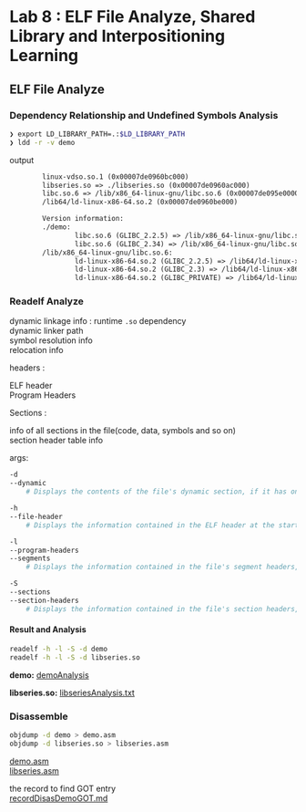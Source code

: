 # Lab 8 : ELF File Analyze, Shared Library and Interpositioning Learning

## ELF File Analyze

### Dependency Relationship and Undefined Symbols Analysis

```bash
❯ export LD_LIBRARY_PATH=.:$LD_LIBRARY_PATH
❯ ldd -r -v demo
```

output

```txt
        linux-vdso.so.1 (0x00007de0960bc000)
        libseries.so => ./libseries.so (0x00007de0960ac000)
        libc.so.6 => /lib/x86_64-linux-gnu/libc.so.6 (0x00007de095e00000)
        /lib64/ld-linux-x86-64.so.2 (0x00007de0960be000)

        Version information:
        ./demo:
                libc.so.6 (GLIBC_2.2.5) => /lib/x86_64-linux-gnu/libc.so.6
                libc.so.6 (GLIBC_2.34) => /lib/x86_64-linux-gnu/libc.so.6
        /lib/x86_64-linux-gnu/libc.so.6:
                ld-linux-x86-64.so.2 (GLIBC_2.2.5) => /lib64/ld-linux-x86-64.so.2
                ld-linux-x86-64.so.2 (GLIBC_2.3) => /lib64/ld-linux-x86-64.so.2
                ld-linux-x86-64.so.2 (GLIBC_PRIVATE) => /lib64/ld-linux-x86-64.so.2
```

### Readelf Analyze

dynamic linkage info :
runtime `.so` dependency  
dynamic linker path  
symbol resolution info  
relocation info  

headers :  

ELF header  
Program Headers  

Sections :  

info of all sections in the file(code, data, symbols and so on)  
section header table info  

args:  

```bash
-d
--dynamic
    # Displays the contents of the file's dynamic section, if it has one.

-h
--file-header
    # Displays the information contained in the ELF header at the start of the file.

-l
--program-headers
--segments
    # Displays the information contained in the file's segment headers, if it has any.

-S
--sections
--section-headers
    # Displays the information contained in the file's section headers, if it has any.
```

#### Result and Analysis

```bash
readelf -h -l -S -d demo
readelf -h -l -S -d libseries.so
```

**demo:** [demoAnalysis](demoAnalysis.txt)  

**libseries.so:** [libseriesAnalysis.txt](libseriesAnalysis.txt)  

### Disassemble

```bash
objdump -d demo > demo.asm
objdump -d libseries.so > libseries.asm
```

[demo.asm](demo.asm)  
[libseries.asm](libseries.asm)  

the record to find GOT entry  
[recordDisasDemoGOT.md](recordDisasDemoGOT.md)  
